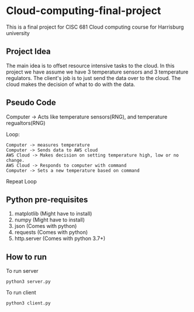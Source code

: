 # Cloud-computing-final-project
This is a final project for CISC 681 Cloud computing course for Harrisburg university

## Project Idea
The main idea is to offset resource intensive tasks to the cloud.
In this project we have assume we have 3 temperature sensors and 3 temperature regulators. 
The client's job is to just send the data over to the cloud.
The cloud makes the decision of what to do with the data.

## Pseudo Code

Computer -> Acts like temperature sensors(RNG), and temperature regualtors(RNG)

Loop:

	Computer -> measures temperature
	Computer -> Sends data to AWS cloud
	AWS Cloud -> Makes decision on setting temperature high, low or no change.
	AWS Cloud -> Responds to computer with command
	Computer -> Sets a new temperature based on command
	
Repeat Loop

## Python pre-requisites
1. matplotlib (Might have to install)
2. numpy  (Might have to install)
3. json (Comes with python)
4. requests (Comes with python)
5. http.server (Comes with python 3.7+)

## How to run

To run server

```
python3 server.py
```

To run client

```
python3 client.py
```
